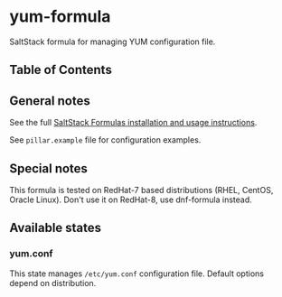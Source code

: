 # yum-formula

SaltStack formula for managing YUM configuration file.

## Table of Contents

## General notes

See the full [SaltStack Formulas installation and usage instructions](https://docs.saltstack.com/en/latest/topics/development/conventions/formulas.html).

See `pillar.example` file for configuration examples.

## Special notes

This formula is tested on RedHat-7 based distributions (RHEL, CentOS, Oracle
Linux). Don't use it on RedHat-8, use dnf-formula instead.

## Available states

### yum.conf

This state manages `/etc/yum.conf` configuration file. Default options depend on
distribution.
